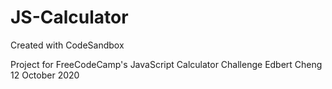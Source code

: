 # JS-Calculator

Created with CodeSandbox

Project for FreeCodeCamp's JavaScript Calculator Challenge
Edbert Cheng
12 October 2020
